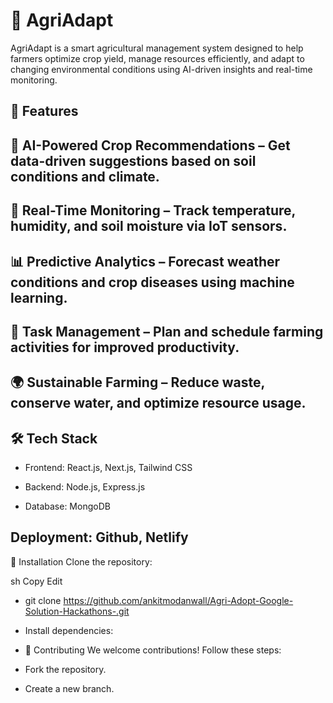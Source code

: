 #  🌱 AgriAdapt
 AgriAdapt is a smart agricultural management system designed to help farmers optimize crop yield, manage resources efficiently, and adapt to changing environmental conditions using AI-driven insights and real-time monitoring.

## 🚀 Features
## 🌾 AI-Powered Crop Recommendations – Get data-driven suggestions based on soil conditions and climate.

 ## 📡 Real-Time Monitoring – Track temperature, humidity, and soil moisture via IoT sensors.

## 📊 Predictive Analytics – Forecast weather conditions and crop diseases using machine learning.

## 📌 Task Management – Plan and schedule farming activities for improved productivity.

## 🌍 Sustainable Farming – Reduce waste, conserve water, and optimize resource usage.

## 🛠 Tech Stack
- Frontend: React.js, Next.js, Tailwind CSS

- Backend: Node.js, Express.js

- Database: MongoDB


## Deployment: Github, Netlify

🔧 Installation
Clone the repository:

sh
Copy
Edit
- git clone https://github.com/ankitmodanwall/Agri-Adopt-Google-Solution-Hackathons-.git
- Install dependencies: 



- 🤝 Contributing
We welcome contributions! Follow these steps:

- Fork the repository.
- Create a new branch.